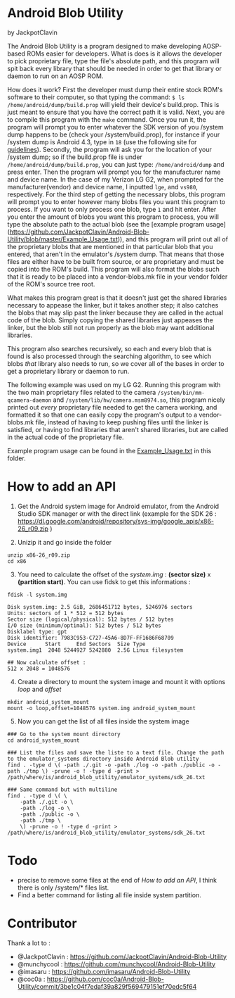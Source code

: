 Android Blob Utility
=============================
by JackpotClavin

The Android Blob Utility is a program designed to make developing AOSP-based
ROMs easier for developers. What is does is it allows the developer to pick
proprietary file, type the file's absolute path, and this program will spit
back every library that should be needed in order to get that library or daemon
to run on an AOSP ROM.

How does it work? First the developer must dump their entire stock ROM's
software to their computer, so that typing the command:
`$ ls /home/android/dump/build.prop` will yield their device's build.prop.
This is just meant to ensure that you have the correct path it is valid.
Next, you are to compile this program with the `make` command. Once you run it,
the program will prompt you to enter whatever the SDK version of you /system
dump happens to be (check your /system/build.prop), for instance if your
/system dump is Android 4.3, type in `18` (use the following site for
[guidelines](https://developer.android.com/guide/topics/manifest/uses-sdk-element.html#ApiLevels)).
Secondly, the program will ask you for the location of your /system dump; so if
the build.prop file is under `/home/android/dump/build.prop`, you can just type:
`/home/android/dump` and press enter. Then the program will prompt you for the
manufacturer name and device name. In the case of my Verizon LG G2, when
prompted for the manufacturer(vendor) and device name, I inputted `lge`, and
`vs980`, respectively. For the third step of getting the necessary blobs,
this program will prompt you to enter however many blobs files you want this
program to process. If you want to only process one blob, type `1` and hit
enter. After you enter the amount of blobs you want this program to process, you
will type the absolute path to the actual blob (see the [example program usage]
(https://github.com/JackpotClavin/Android-Blob-Utility/blob/master/Example_Usage.txt)),
and this program will print out all of the proprietary blobs that are mentioned
in that particular blob that you entered, that aren't in the emulator's /system
dump. That means that those files are either have to be built from source, or
are proprietary and must be copied into the ROM's build. This program will also
format the blobs such that it is ready to be placed into a vendor-blobs.mk file
in your vendor folder of the ROM's source tree root.

What makes this program great is that it doesn't just get the shared libraries
necessary to appease the linker, but it takes another step; it also catches the
blobs that may slip past the linker because they are called in the actual code
of the blob. Simply copying the shared libraries just appeases the linker, but
the blob still not run properly as the blob may want additional libraries.

This program also searches recursively, so each and every blob that is found is
also processed through the searching algorithm, to see which blobs *that*
library also needs to run, so we cover all of the bases in order to get a
proprietary library or daemon to run.

The following example was used on my LG G2. Running this program with the two
main proprietary files related to the camera `/system/bin/mm-qcamera-daemon` and
`/system/lib/hw/camera.msm8974.so`, this program nicely printed out *every*
proprietary file needed to get the camera working, and formatted it so that one
can easily copy the program's output to a vendor-blobs.mk file, instead of
having to keep pushing files until the linker is satisfied, or having to find
libraries that aren't shared libraries, but are called in the actual code of
the proprietary file.

Example program usage can be found in the [Example_Usage.txt](https://github.com/JackpotClavin/Android-Blob-Utility/blob/master/Example_Usage.txt)
in this folder.

# How to add an API

1. Get the Android system image for Android emulator, from the Android Studio SDK manager or with the direct link (example for the SDK 26 : https://dl.google.com/android/repository/sys-img/google_apis/x86-26_r09.zip )

2. Unizip it and go inside the folder
```
unzip x86-26_r09.zip
cd x86
```

3. You need to calculate the offset of the *system.img* : **(sector size)** x **(partition start)**. You can use fidsk to get this informations :

```
fdisk -l system.img

Disk system.img: 2.5 GiB, 2686451712 bytes, 5246976 sectors
Units: sectors of 1 * 512 = 512 bytes
Sector size (logical/physical): 512 bytes / 512 bytes
I/O size (minimum/optimal): 512 bytes / 512 bytes
Disklabel type: gpt
Disk identifier: 7983C953-C727-45A6-8D7F-FF1686F68709
Device      Start     End Sectors  Size Type
system.img1  2048 5244927 5242880  2.5G Linux filesystem

## Now calculate offset :
512 x 2048 = 1048576
```

4. Create a directory to mount the system image and mount it with options *loop* and *offset*

```
mkdir android_system_mount
mount -o loop,offset=1048576 system.img android_system_mount
```

5. Now you can get the list of all files inside the system image

```
### Go to the system mount directory
cd android_system_mount

### List the files and save the liste to a text file. Change the path to the emulator_systems directory inside Android Blob utility
find . -type d \( -path ./.git -o -path ./log -o -path ./public -o -path ./tmp \) -prune -o ! -type d -print > /path/where/is/android_blob_utility/emulator_systems/sdk_26.txt

### Same command but with multiline
find . -type d \( \
    -path ./.git -o \
    -path ./log -o \
    -path ./public -o \
    -path ./tmp \ 
    \) -prune -o ! -type d -print > /path/where/is/android_blob_utility/emulator_systems/sdk_26.txt
```

# Todo
- precise to remove some files at the end of *How to add an API*, I think there is only /system/* files list.
- Find a better command for listing all file inside system partition.

# Contributor

Thank a lot to :
- @JackpotClavin : https://github.com/JackpotClavin/Android-Blob-Utility
- @munchycool : https://github.com/munchycool/Android-Blob-Utility
- @imasaru : https://github.com/imasaru/Android-Blob-Utility
- @coc0a : https://github.com/coc0a/Android-Blob-Utility/commit/3be1c04f7edaf39a829f569479151ef70edc5f64